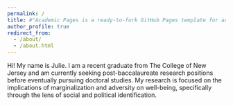 ```yaml
---
permalink: /
title: #"Academic Pages is a ready-to-fork GitHub Pages template for academic personal websites"
author_profile: true
redirect_from: 
  - /about/
  - /about.html
---
```


Hi! My name is Julie. I am a recent graduate from The College of New Jersey and am currently seeking post-baccalaureate research positions before eventually pursuing doctoral studies. My research is focused on the implications of marginalization and adversity on well-being, specifically through the lens of social and political identification.
